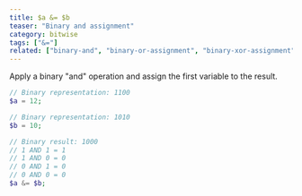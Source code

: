 ```yaml
---
title: $a &= $b
teaser: "Binary and assignment"
category: bitwise
tags: ["&="]
related: ["binary-and", "binary-or-assignment", "binary-xor-assignment"]
---
```


Apply a binary "and" operation and assign the first variable to the result.

```php
// Binary representation: 1100
$a = 12; 

// Binary representation: 1010
$b = 10; 

// Binary result: 1000
// 1 AND 1 = 1
// 1 AND 0 = 0
// 0 AND 1 = 0
// 0 AND 0 = 0
$a &= $b; 
```
